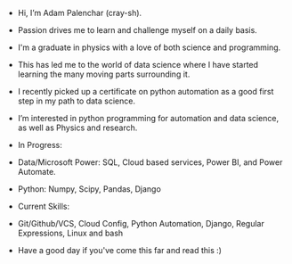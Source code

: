 - Hi, I’m Adam Palenchar (cray-sh).
- Passion drives me to learn and challenge myself on a daily basis.

- I'm a graduate in physics with a love of both science and programming. 
- This has led me to the world of data science where I have started learning the many moving parts surrounding it.
- I recently picked up a certificate on python automation as a good first step in my path to data science.

- I’m interested in python programming for automation and data science, as well as Physics and research.
- In Progress:
- Data/Microsoft Power: SQL, Cloud based services, Power BI, and Power Automate.
- Python: Numpy, Scipy, Pandas, Django

- Current Skills: 
- Git/Github/VCS, Cloud Config, Python Automation, Django, Regular Expressions, Linux and bash

- Have a good day if you've come this far and read this :)

<!---
cray-sh/cray-sh is a ✨ special ✨ repository because its `README.md` (this file) appears on your GitHub profile.
You can click the Preview link to take a look at your changes.
--->
